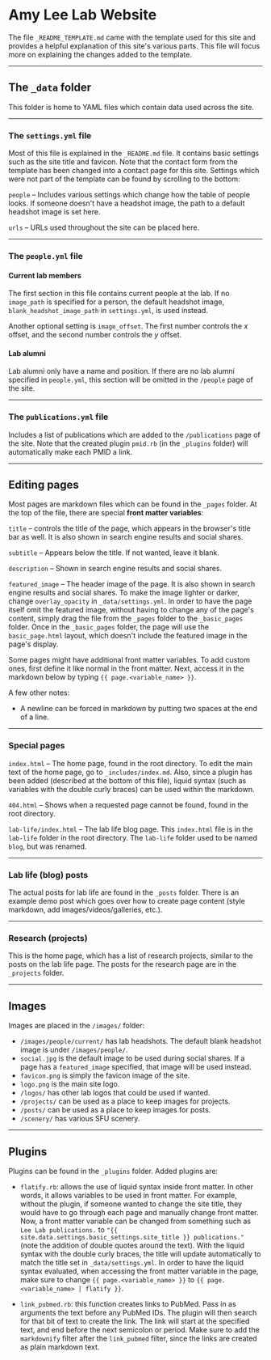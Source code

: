 # Amy Lee Lab Website

The file `_README_TEMPLATE.md` came with the template used for this site and provides a helpful explanation of this site's various parts. This file will focus more on explaining the changes added to the template.

---

## The `_data` folder

This folder is home to YAML files which contain data used across the site.

---

### The `settings.yml` file

Most of this file is explained in the `_README.md` file. It contains basic settings such as the site title and favicon. Note that the contact form from the template has been changed into a contact page for this site. Settings which were not part of the template can be found by scrolling to the bottom:

`people` – Includes various settings which change how the table of people looks. If someone doesn't have a headshot image, the path to a default headshot image is set here.

`urls` – URLs used throughout the site can be placed here.

---

### The `people.yml` file

#### Current lab members

The first section in this file contains current people at the lab. If no `image_path` is specified for a person, the default headshot image, `blank_headshot_image_path` in `settings.yml`, is used instead.

Another optional setting is `image_offset`. The first number controls the *x* offset, and the second number controls the *y* offset.

#### Lab alumni

Lab alumni only have a name and position. If there are no lab alumni specified in `people.yml`, this section will be omitted in the `/people` page of the site.

---

### The `publications.yml` file

Includes a list of publications which are added to the `/publications` page of the site. Note that the created plugin `pmid.rb` (in the `_plugins` folder) will automatically make each PMID a link.

---

## Editing pages

Most pages are markdown files which can be found in the `_pages` folder. At the top of the file, there are special **front matter variables**:

`title` – controls the title of the page, which appears in the browser's title bar as well. It is also shown in search engine results and social shares.

`subtitle` – Appears below the title. If not wanted, leave it blank.

`description` – Shown in search engine results and social shares.

`featured_image` – The header image of the page. It is also shown in search engine results and social shares. To make the image lighter or darker, change `overlay_opacity` in `_data/settings.yml`. In order to have the page itself omit the featured image, without having to change any of the page's content, simply drag the file from the `_pages` folder to the `_basic_pages` folder. Once in the `_basic_pages` folder, the page will use the `basic_page.html` layout, which doesn't include the featured image in the page's display.

Some pages might have additional front matter variables. To add custom ones, first define it like normal in the front matter. Next, access it in the markdown below by typing `{{ page.<variable_name> }}`.

A few other notes:
- A newline can be forced in markdown by putting two spaces at the end of a line.

---

### Special pages

`index.html` – The home page, found in the root directory. To edit the main text of the home page, go to `_includes/index.md`. Also, since a plugin has been added (described at the bottom of this file), liquid syntax (such as variables with the double curly braces) can be used within the markdown.

`404.html` – Shows when a requested page cannot be found, found in the root directory.

`lab-life/index.html` – The lab life blog page. This `index.html` file is in the `lab-life` folder in the root directory. The `lab-life` folder used to be named `blog`, but was renamed.

---

### Lab life (blog) posts

The actual posts for lab life are found in the `_posts` folder. There is an example demo post which goes over how to create page content (style markdown, add images/videos/galleries, etc.).

---

### Research (projects)

This is the home page, which has a list of research projects, similar to the posts on the lab life page. The posts for the research page are in the `_projects` folder.

---

## Images

Images are placed in the `/images/` folder:

- `/images/people/current/` has lab headshots. The default blank headshot image is under `/images/people/`.
- `social.jpg` is the default image to be used during social shares. If a page has a `featured_image` specified, that image will be used instead.
- `favicon.png` is simply the favicon image of the site.
- `logo.png` is the main site logo.
- `/logos/` has other lab logos that could be used if wanted.
- `/projects/` can be used as a place to keep images for projects.
- `/posts/` can be used as a place to keep images for posts.
- `/scenery/` has various SFU scenery.

---

## Plugins

Plugins can be found in the `_plugins` folder. Added plugins are:

- `flatify.rb`: allows the use of liquid syntax inside front matter. In other words, it allows variables to be used in front matter. For example, without the plugin, if someone wanted to change the site title, they would have to go through each page and manually change front matter. Now, a front matter variable can be changed from something such as `Lee Lab publications.` to `"{{ site.data.settings.basic_settings.site_title }} publications."` (note the addition of double quotes around the text). With the liquid syntax with the double curly braces, the title will update automatically to match the title set in `_data/settings.yml`. In order to have the liquid syntax evaluated, when accessing the front matter variable in the page, make sure to change `{{ page.<variable_name> }}` to `{{ page.<variable_name> | flatify }}`.

- `link_pubmed.rb`: this function creates links to PubMed. Pass in as arguments the text before any PubMed IDs. The plugin will then search for that bit of text to create the link. The link will start at the specified text, and end before the next semicolon or period. Make sure to add the `markdownify` filter after the `link_pubmed` filter, since the links are created as plain markdown text.
